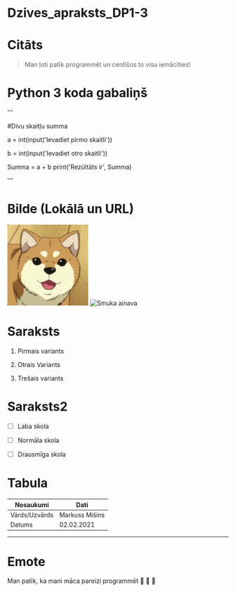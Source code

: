 # Dzives_apraksts_DP1-3

# Citāts

>Man ļoti patīk programmēt un centīšos to visu iemācīties!

# Python 3 koda gabaliņš
'''

#Divu skaitļu summa

a = int(input('Ievadiet pirmo skaitli'))

b = int(input('Ievadiet otro skaitli'))

Summa =  a + b
print('Rezūltāts ir', Summa)

'''

# Bilde (Lokālā un URL)

![Sunīša bilde](sunits.jpg)
![Smuka ainava](https://img3.spoki.lv/upload2/articles/83/835380/images/Labakas-ainavu-bildes-3.jpg)

# Saraksts

1. Pirmais variants

2. Otrais Variants

3. Trešais variants

# Saraksts2

- [ ] Laba skola

- [ ] Normāla skola

- [ ] Drausmīga skola

# Tabula
| Nosaukumi | Dati |
| ----------- | ----------- |
| Vārds/Uzvārds | Markuss Mišins |
| Datums | 02.02.2021 | 

---
# Emote

Man patīk, ka mani māca pareizi programmēt :smiling_face_with_three_hearts: :smiling_face_with_three_hearts: :smiling_face_with_three_hearts: